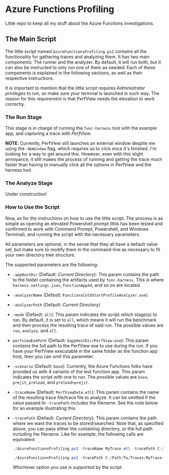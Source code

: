 # Azure Functions Profiling

Little repo to keep all my stuff about the Azure Functions investigations.

## The Main Script

The little script named `AzureFunctionsProfiling.ps1` contains all the functionality
for gathering traces and analyzing them. It has two main components: The runner
and the analyzer. By default, it will run both, but it can also be instructed to
only run one of them as needed. Each of these components is explained in the
following sections, as well as their respective instructions.

It is important to mention that the little script requires _Administrator privileges_
to run, so make sure your terminal is launched in such way. The reason for this
requirement is that PerfView needs the elevation to work correctly.

### The Run Stage

This stage is in charge of running the `func-harness` tool with the example app,
and capturing a trace with _PerfView_.

**NOTE**: Currently, PerfView still launches an external window despite me using the
`-NoWindow` flag, which requires us to click once it's finished. I'm looking for a
way to get around this. However, even with this slight annoyance, it still makes the
process of running and getting the trace much faster than having to manually click
all the options in PerfView and the harness tool.

### The Analyze Stage

Under construction!

### How to Use the Script

Now, as for the instructions on how to use the little script. The process is as
simple as opening an elevated Powershell prompt (this has been tested and confirmed
to work with Command Prompt, Powershell, and Windows Terminal), and running the
script with the necessary parameters.

All parameters are optional, in the sense that they all have a default value set,
but make sure to modify them in the command-line as necessary to fit your own
directory tree structure.

The supported parameters are the following:

* `-appHostDir` (Default: _Current Directory_):
  This param contains the path to the folder containing the artifacts used by
  `func-harness`. This is where `harness.settings.json`, `FunctionApp44`, and
  so on are located.

* `-analyzerName` (Default: `FunctionsColdStartProfileAnalyzer.exe`)

* `-analyzerPath` (Default: _Current Directory_)

* `-mode` (Default: `all`):
  This param indicates the script which stage(s) to run. By default, it is set
  to `all`, which means it will run the benchmark and then process the resulting
  trace of said run. The possible values are `run`, `analyze`, and `all`.

* `perfviewExePath` (Default: `$appHostDir/PerfView.exe`):
  This param contains the full path to the PerfView exe to use during the run.
  If you have your PerfView executable in the same folder as the function app
  host, then you can omit this parameter.

* `-scenario` (Default: `base`):
  Currently, the Azure Functions folks have provided us with 4 variants of the
  test function app. This param indicates the script with one to run. The possible
  values are `base`, `prejit`, `preload`, and `preload+prejit`.

* `-traceName` (Default: `PerfViewData.etl`):
  This param contains the name of the resulting trace file/trace file to analyze.
  It can be omitted if the value passed to `-tracePath` includes the filename.
  See the note below for an example illustrating this.

* `-tracePath` (Default: _Current Directory_):
  This param contains the path where we want the traces to be stored/searched. Note
  that, as specified above, you can pass either the containing directory, or the
  full path including the filename. Like for example, the following calls are
  equivalent:

  ```powershell
  ./AzureFunctionsProfiling.ps1 -traceName MyTrace.etl -tracePath C:/Path/To/Traces
  ```

  ```powershell
  ./AzureFunctionsProfiling.ps1 -tracePath C:/Path/To/Traces/MyTrace.etl
  ```

  Whichever option you use is supported by the script.
